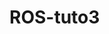 # ROS-tuto3
<!--
## 4.1.1.
1. Localization: determining the robot's pose in a mapped environment. done by implementing a probabilistic algorithm to filter noisy sensor measurements and track the robot's position and orientation.
4 very popular localization algorithms:
1. EKF: the most common Gaussian filter that helps in estimating the state of a nonlinear models.
2. Markov Localization: base filter localization algorithm. maintaind a probability distribution over the set of all possible position and orientation the robot might be located at.
3. Grid localization: histogram filter >> capable of estimating the robot's pose using grids
4. Monte Carlo localization: particle filter, estimates robots pose using particles

EKF and MCL: Monte Carlo localization.

Textbook: Probabilistic Robotics(opens in a new tab) by Sebastian Thrun,‎ Wolfram Burgard,‎ and Dieter Fox.
Udacity's AI for Robotics(opens in a new tab) Free Course

## 4.1.2.
2 things that determine the difficulty of the localization task:
  1. the amount of information present
  2. nature of the environment, the robot is operating in

3 different localization problems that are not all equal. 
  1. Position tracking: local localization. Robot knows its initial position, moves around and estimates its pose. no so easy since there is uncertainty in robot motion. limited to region surrounding the robot
  2. Global localization: robots initial pose is unknown, robot must determine its pose relative to the ground through the map. more difficult than position tracking.
  3. Kidnapped robot: robot might be kidnapped at any point, and put to a new location. worst possible case.

## 4.1.3.
Kalman Filter: filtering noisy sensor data. learn the limitation to overcome, and variations.
Sensor Fusion: in lab. multiple sensor to 
Monte Carlo Localization: uses particle filters to track your robot pose and present many advantages over EKF. How particles can tell a robot's pose. using Adaptive Monte Carlo Localization Package...

## 4.2.1.
how it came about
Kalman Filter... localization challenges...why filter need. start with 1D example, move to multi dim example... both in C++... extended kalman filter with additional applications

4.2.2.
Kalman filter is an estimation algorithm...pos/vel of a robot or temp. of process...note worthy... uncertainty or noise and give estimate so fast... state prediction and measurement update cycle...
What does it take as an input, what does it filter out, and what important substance does it let through? The graphic below compares a household coffee filter, an engineering low-pass filter, and a Kalman filter. graph.

4.2.3
trajectory estimation in apollo 
introduced it to NASA...trajectory estimation of Apollo program...(Stanley Schmidt)
accurate enough and small enough to run on onboard comp

measurements coming in irregular time intervals

4.2.4.
estimate state when measurements are noisy. engineering and economics... feature tracking...

4.2.5.
KF- linear
EKF - nonlinear
UKF - highly nonlinear (unscented KF)...where EKF may not converge

4.2.6.
go for 10m
bell curve...gaussian...specific to robot and environment...

4.2.7.
help us better sense...a few sensor measurements... initial guess...expected uncertainty of a sensor/movement... GPS data...accurate to few meters...additional sensors onboard... sensor fusion... uses Kalman filter...

4.2.8.
At the basis of the Kalman Filter is the Gaussian distribution, sometimes referred to as a bell curve or normal distribution. Recall the rover example - after executing one motion, the rover’s location was represented by a Gaussian. It’s exact location was not certain, but the level of uncertainty was bounded. It was unlikely that the rover would be more than a few meters away from its target location, and it would be nearly impossible for it to show up at the 50 meter mark.

Mean and Variance

A Gaussian is characterized by two parameters - its mean (μ) and its variance (σ²). The mean is the most probable occurrence and lies at the centre of the function, and the variance relates to the width of the curve. The term unimodal implies a single peak present in the distribution.

Gaussian distributions are frequently abbreviated as N(x: μ, σ²), and will be referred to in this way throughout the coming lessons.

That’s right, the Kalman Filter treats all noise as unimodal Gaussian. In reality, that’s not the case. However, the algorithm is optimal if the noise is Gaussian. The term optimal expresses that the algorithm minimizes the mean square error of the estimated parameters.

4.2.9.
internal belief... best guess...
state(x), measurement(z), control action(u)... yaw... 3 state variables...
Kalman filter cycle: initial estimate of state, state prediction, measurement update...

4.2.10.
Quizzes

4.2.11.
Position + Motion

4.2.12


-->
